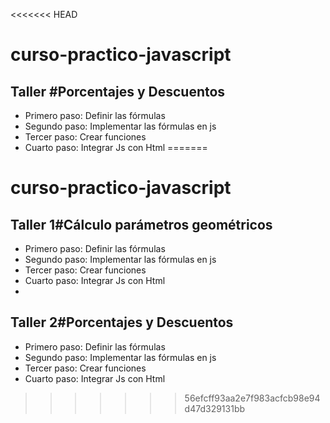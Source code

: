 <<<<<<< HEAD
# curso-practico-javascript

## Taller #Porcentajes y Descuentos

- Primero paso: Definir las fórmulas
- Segundo paso: Implementar las fórmulas en js
- Tercer paso: Crear funciones
- Cuarto paso: Integrar Js con Html
=======
# curso-practico-javascript


## Taller 1#Cálculo parámetros geométricos

- Primero paso: Definir las fórmulas
- Segundo paso: Implementar las fórmulas en js
- Tercer paso: Crear funciones
- Cuarto paso: Integrar Js con Html
- 
## Taller 2#Porcentajes y Descuentos

- Primero paso: Definir las fórmulas
- Segundo paso: Implementar las fórmulas en js
- Tercer paso: Crear funciones
- Cuarto paso: Integrar Js con Html
>>>>>>> 56efcff93aa2e7f983acfcb98e94d47d329131bb
